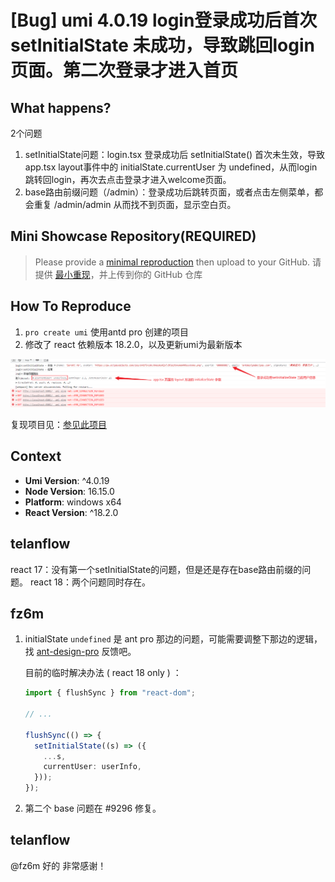 # [Bug] umi 4.0.19 login登录成功后首次 setInitialState 未成功，导致跳回login页面。第二次登录才进入首页

<!--
感谢您向我们反馈问题，为了高效的解决问题，我们期望你能提供以下信息：
-->

## What happens?

2个问题

<!-- A clear and concise description of what the bug is. -->
<!-- 清晰的描述下遇到的问题。-->

1. setInitialState问题：login.tsx 登录成功后 setInitialState() 首次未生效，导致app.tsx layout事件中的 initialState.currentUser 为 undefined，从而login 跳转回login，再次去点击登录才进入welcome页面。
2. base路由前缀问题（/admin）：登录成功后跳转页面，或者点击左侧菜单，都会重复 /admin/admin 从而找不到页面，显示空白页。

## Mini Showcase Repository(REQUIRED)

> Please provide a [minimal reproduction](https://stackoverflow.com/help/minimal-reproducible-example) then upload to your GitHub. 请提供 [最小重现](https://stackoverflow.com/help/minimal-reproducible-example)，并上传到你的 GitHub 仓库

<!-- 为节约大家的时间，无复现步骤的 ISSUE 会被关闭，提供之后再 REOPEN -->
<!-- YOUR_REPOSITORY_URL on github or stackbliz -->

## How To Reproduce

1. `pro create umi` 使用antd pro 创建的项目
2. 修改了 react 依赖版本 18.2.0，以及更新umi为最新版本

![log](https://github.com/telanflow/umi-4.0.19-bug/raw/master/debug.png)

复现项目见：[参见此项目](https://github.com/telanflow/umi-4.0.19-bug)

<!-- 请提供复现链接/步骤，错误日志以及相关配置 -->

## Context

- **Umi Version**: ^4.0.19
- **Node Version**: 16.15.0
- **Platform**: windows x64
- **React Version**: ^18.2.0

## telanflow

react 17：没有第一个setInitialState的问题，但是还是存在base路由前缀的问题。
react 18：两个问题同时存在。

## fz6m

1. initialState `undefined` 是 ant pro 那边的问题，可能需要调整下那边的逻辑，找 [ant-design-pro](https://github.com/ant-design/ant-design-pro) 反馈吧。

   目前的临时解决办法 ( react 18 only ) ：

   ```ts
   import { flushSync } from "react-dom";

   // ...

   flushSync(() => {
     setInitialState((s) => ({
       ...s,
       currentUser: userInfo,
     }));
   });
   ```

2. 第二个 base 问题在 #9296 修复。

## telanflow

@fz6m 好的 非常感谢！
